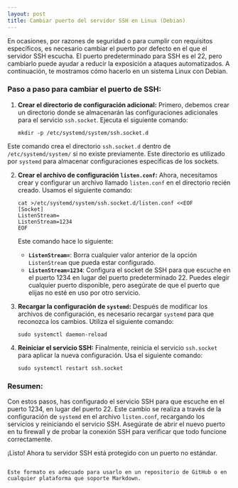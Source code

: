 ```yaml
---
layout: post
title: Cambiar puerto del servidor SSH en Linux (Debian)
---
```


En ocasiones, por razones de seguridad o para cumplir con requisitos específicos, es necesario cambiar el puerto por defecto en el que el servidor SSH escucha. El puerto predeterminado para SSH es el 22, pero cambiarlo puede ayudar a reducir la exposición a ataques automatizados. A continuación, te mostramos cómo hacerlo en un sistema Linux con Debian.

### Paso a paso para cambiar el puerto de SSH:

1. **Crear el directorio de configuración adicional:**
   Primero, debemos crear un directorio donde se almacenarán las configuraciones adicionales para el servicio `ssh.socket`. Ejecuta el siguiente comando:
   
   ```
   mkdir -p /etc/systemd/system/ssh.socket.d
   ```

Este comando crea el directorio `ssh.socket.d` dentro de `/etc/systemd/system/` si no existe previamente. Este directorio es utilizado por `systemd` para almacenar configuraciones específicas de los sockets.

2. **Crear el archivo de configuración `listen.conf`:** Ahora, necesitamos crear y configurar un archivo llamado `listen.conf` en el directorio recién creado. Usamos el siguiente comando:
    
    ```
    cat >/etc/systemd/system/ssh.socket.d/listen.conf <<EOF
    [Socket]
    ListenStream=
    ListenStream=1234
    EOF
    ```
    
    Este comando hace lo siguiente:
    
    - **`ListenStream=`**: Borra cualquier valor anterior de la opción `ListenStream` que pueda estar configurado.
    - **`ListenStream=1234`**: Configura el socket de SSH para que escuche en el puerto 1234 en lugar del puerto predeterminado 22. Puedes elegir cualquier puerto disponible, pero asegúrate de que el puerto que elijas no esté en uso por otro servicio.
3. **Recargar la configuración de `systemd`:** Después de modificar los archivos de configuración, es necesario recargar `systemd` para que reconozca los cambios. Utiliza el siguiente comando:
    
    ```
    sudo systemctl daemon-reload
    ```
    
4. **Reiniciar el servicio SSH:** Finalmente, reinicia el servicio `ssh.socket` para aplicar la nueva configuración. Usa el siguiente comando:
    
    ```
    sudo systemctl restart ssh.socket
    ```
    

### Resumen:

Con estos pasos, has configurado el servicio SSH para que escuche en el puerto 1234, en lugar del puerto 22. Este cambio se realiza a través de la configuración de `systemd` en el archivo `listen.conf`, recargando los servicios y reiniciando el servicio SSH. Asegúrate de abrir el nuevo puerto en tu firewall y de probar la conexión SSH para verificar que todo funcione correctamente.

¡Listo! Ahora tu servidor SSH está protegido con un puerto no estándar.

```

Este formato es adecuado para usarlo en un repositorio de GitHub o en cualquier plataforma que soporte Markdown.
```
